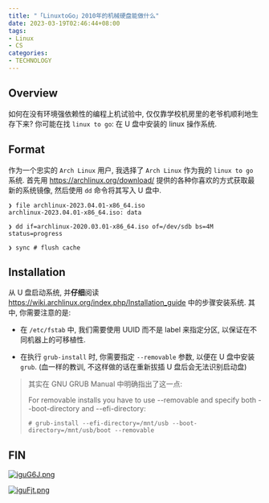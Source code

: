 ```yaml
---
title: "「LinuxtoGo」2010年的机械硬盘能做什么"
date: 2023-03-19T02:46:44+08:00
tags:
- Linux
- CS
categories:
- TECHNOLOGY
---
```



<!-- more -->

## Overview

如何在没有环境强依赖性的编程上机试验中, 仅仅靠学校机房里的老爷机顺利地生存下来? 你可能在找 `linux to go`: 在 U 盘中安装的 linux 操作系统.

## Format

作为一个忠实的 `Arch Linux` 用户, 我选择了 `Arch Linux` 作为我的 `linux to go` 系统. 首先用 https://archlinux.org/download/ 提供的各种你喜欢的方式获取最新的系统镜像, 然后使用 `dd` 命令将其写入 U 盘中.

```shell
❯ file archlinux-2023.04.01-x86_64.iso 
archlinux-2023.04.01-x86_64.iso: data

❯ dd if=archlinux-2020.03.01-x86_64.iso of=/dev/sdb bs=4M status=progress

❯ sync # flush cache
```

## Installation

从 U 盘启动系统, 并**仔细**阅读 https://wiki.archlinux.org/index.php/Installation_guide 中的步骤安装系统. 其中, 你需要注意的是:

- 在 `/etc/fstab` 中, 我们需要使用 UUID 而不是 label 来指定分区, 以保证在不同机器上的可移植性.

- 在执行 `grub-install` 时, 你需要指定 `--removable` 参数, 以便在 U 盘中安装 `grub`. (血一样的教训, 不这样做的话在重新拔插 U 盘后会无法识别启动盘)
  
> 其实在 GNU GRUB Manual 中明确指出了这一点:
> 
> For removable installs you have to use --removable and specify both --boot-directory and --efi-directory:
> 
> `# grub-install --efi-directory=/mnt/usb --boot-directory=/mnt/usb/boot --removable`

## FIN

[![iguG6J.png](https://i.328888.xyz/2023/04/13/iguG6J.png)](https://imgloc.com/i/iguG6J)

[![iguFjt.png](https://i.328888.xyz/2023/04/13/iguFjt.png)](https://imgloc.com/i/iguFjt)